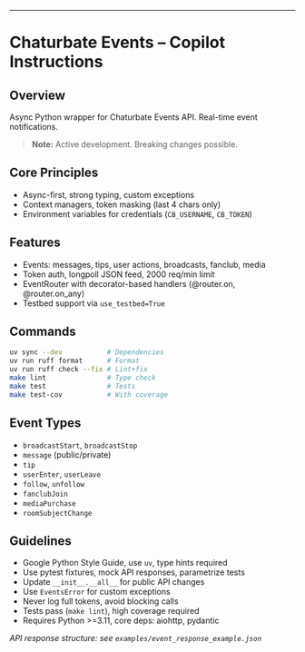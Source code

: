 ---

# Chaturbate Events – Copilot Instructions

## Overview
Async Python wrapper for Chaturbate Events API. Real-time event notifications.

> **Note:** Active development. Breaking changes possible.

## Core Principles
- Async-first, strong typing, custom exceptions
- Context managers, token masking (last 4 chars only)
- Environment variables for credentials (`CB_USERNAME`, `CB_TOKEN`)

## Features
- Events: messages, tips, user actions, broadcasts, fanclub, media
- Token auth, longpoll JSON feed, 2000 req/min limit
- EventRouter with decorator-based handlers (@router.on, @router.on_any)
- Testbed support via `use_testbed=True`

## Commands
```bash
uv sync --dev           # Dependencies
uv run ruff format      # Format
uv run ruff check --fix # Lint+fix
make lint               # Type check
make test               # Tests
make test-cov           # With coverage
```

## Event Types
- `broadcastStart`, `broadcastStop`
- `message` (public/private)
- `tip`
- `userEnter`, `userLeave`
- `follow`, `unfollow`
- `fanclubJoin`
- `mediaPurchase`
- `roomSubjectChange`

## Guidelines
- Google Python Style Guide, use `uv`, type hints required
- Use pytest fixtures, mock API responses, parametrize tests
- Update `__init__.__all__` for public API changes
- Use `EventsError` for custom exceptions  
- Never log full tokens, avoid blocking calls
- Tests pass (`make lint`), high coverage required
- Requires Python >=3.11, core deps: aiohttp, pydantic

*API response structure: see `examples/event_response_example.json`*
